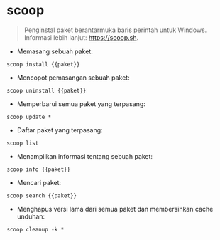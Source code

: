 # scoop

> Penginstal paket berantarmuka baris perintah untuk Windows.
> Informasi lebih lanjut: <https://scoop.sh>.

- Memasang sebuah paket:

`scoop install {{paket}}`

- Mencopot pemasangan sebuah paket:

`scoop uninstall {{paket}}`

- Memperbarui semua paket yang terpasang:

`scoop update *`

- Daftar paket yang terpasang:

`scoop list`

- Menampilkan informasi tentang sebuah paket:

`scoop info {{paket}}`

- Mencari paket:

`scoop search {{paket}}`

- Menghapus versi lama dari semua paket dan membersihkan cache unduhan:

`scoop cleanup -k *`
